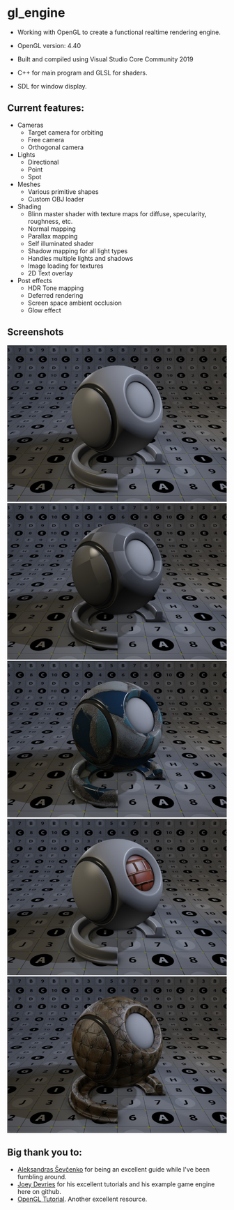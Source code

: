# gl_engine
  - Working with OpenGL to create a functional realtime rendering engine.
  
  - OpenGL version: 4.40
  
  - Built and compiled using Visual Studio Core Community 2019
  
  - C++ for main program and GLSL for shaders.
  
  - SDL for window display.

## Current features:
 - Cameras
    - Target camera for orbiting
    - Free camera
    - Orthogonal camera
 - Lights
    - Directional
    - Point
    - Spot
 - Meshes
    - Various primitive shapes
    - Custom OBJ loader
 - Shading
    - Blinn master shader with texture maps for diffuse, specularity, roughness, etc.
    - Normal mapping
    - Parallax mapping
    - Self illuminated shader
    - Shadow mapping for all light types
    - Handles multiple lights and shadows
    - Image loading for textures
    - 2D Text overlay
 - Post effects
    - HDR Tone mapping
    - Deferred rendering
    - Screen space ambient occlusion
    - Glow effect
    
## Screenshots
![Demo 01](https://raw.githubusercontent.com/russkev/opengl/master/screenshots/demo_01.jpg)
![Demo 02](https://raw.githubusercontent.com/russkev/opengl/master/screenshots/demo_02.jpg)
![Demo 04](https://raw.githubusercontent.com/russkev/opengl/master/screenshots/demo_04.jpg)
![Demo 05](https://raw.githubusercontent.com/russkev/opengl/master/screenshots/demo_05.jpg)
![Demo 06](https://raw.githubusercontent.com/russkev/opengl/master/screenshots/demo_06.jpg)

## Big thank you to:
  - [Aleksandras Ševčenko](https://github.com/Coldberg) for being an excellent guide while I've been fumbling around.
  - [Joey Devries](https://joeydevries.com/#home) for his excellent tutorials and his example game engine here on github.
  - [OpenGL Tutorial](http://www.opengl-tutorial.org/). Another excellent resource.

